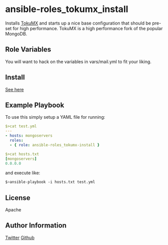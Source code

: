ansible-roles_tokumx_install
=========

Installs [TokuMX](http://www.tokutek.com/tokumx-for-mongodb/) and starts up a nice base configuration that should be pre-set for high performance. TokuMX is a high performance fork of the popular MongoDB.

Role Variables
--------------

You will want to hack on the variables in vars/mail.yml to fit your liking.


Install
-------
[See here](https://galaxy.ansible.com/intro)

Example Playbook
----------------

To use this simply setup a YAML file for running:

```yaml
$>cat test.yml
---
- hosts: mongoservers
  roles:
  - { role: ansible-roles_tokumx-install }
```

```yaml
$>cat hosts.txt
[mongoservers]
0.0.0.0
```

and execute like:
```bash
$>ansible-playbook -i hosts.txt test.yml
```

License
-------

Apache

Author Information
------------------
[Twitter](http://www.twitter.com/kennygorman)
[Github](www.github.com/kgorman)
